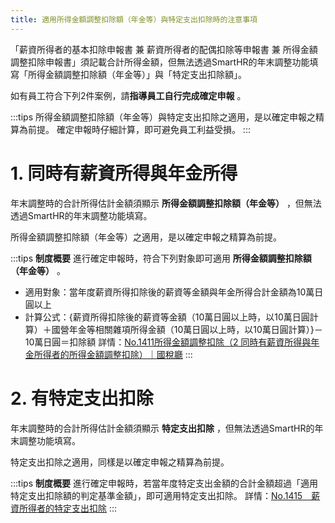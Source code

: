 ```yaml
---
title: 適用所得金額調整扣除額（年金等）與特定支出扣除時的注意事項
---
```

「薪資所得者的基本扣除申報書 兼 薪資所得者的配偶扣除等申報書 兼 所得金額調整扣除申報書」須記載合計所得金額，但無法透過SmartHR的年末調整功能填寫「所得金額調整扣除額（年金等）」與「特定支出扣除額」。

如有員工符合下列2件案例，請**指導員工自行完成確定申報** 。

:::tips
所得金額調整扣除額（年金等）與特定支出扣除之適用，是以確定申報之精算為前提。
確定申報時仔細計算，即可避免員工利益受損。
:::

# 1\. 同時有薪資所得與年金所得

年末調整時的合計所得估計金額須顯示  **所得金額調整扣除額（年金等）** ，但無法透過SmartHR的年末調整功能填寫。

所得金額調整扣除額（年金等）之適用，是以確定申報之精算為前提。

:::tips
**制度概要**
進行確定申報時，符合下列對象即可適用 **所得金額調整扣除額（年金等）** 。
- 適用對象：當年度薪資所得扣除後的薪資等金額與年金所得合計金額為10萬日圓以上
- 計算公式：{薪資所得扣除後的薪資等金額（10萬日圓以上時，以10萬日圓計算）＋國營年金等相關雜項所得金額（10萬日圓以上時，以10萬日圓計算）}－10萬日圓＝扣除額
詳情：[No.1411所得金額調整扣除（2 同時有薪資所得與年金所得者的所得金額調整扣除）｜國稅廳](https://www.nta.go.jp/m/taxanswer/1411.htm#anc_page_top)
:::

# 2\. 有特定支出扣除

年末調整時的合計所得估計金額須顯示 **特定支出扣除** ，但無法透過SmartHR的年末調整功能填寫。

特定支出扣除之適用，同樣是以確定申報之精算為前提。

:::tips
**制度概要**
進行確定申報時，若當年度特定支出金額的合計金額超過「適用特定支出扣除額的判定基準金額」，即可適用特定支出扣除。
詳情：[No.1415 薪資所得者的特定支出扣除](https://www.nta.go.jp/taxes/shiraberu/taxanswer/shotoku/1415.htm)
:::
